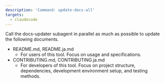 ```yaml
---
description: 'Command: update-docs-all'
targets:
  - claudecode
---
```


Call the docs-updater subagent in parallel as much as possible to update the following documents.

- README.md, README.ja.md
  - For users of this tool. Focus on usage and specifications.
- CONTRIBUTING.md, CONTRIBUTING.ja.md
  - For developers of this tool. Focus on project structure, dependencies, development environment setup, and testing methods.